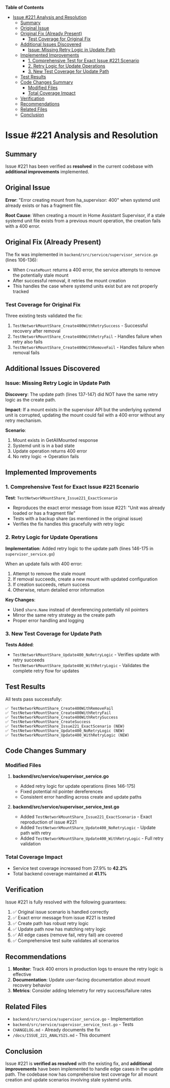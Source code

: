 <!-- START doctoc generated TOC please keep comment here to allow auto update -->
<!-- DON'T EDIT THIS SECTION, INSTEAD RE-RUN doctoc TO UPDATE -->

**Table of Contents**

- [Issue &#035;221 Analysis and Resolution](#issue-221-analysis-and-resolution)
  - [Summary](#summary)
  - [Original Issue](#original-issue)
  - [Original Fix (Already Present)](#original-fix-already-present)
    - [Test Coverage for Original Fix](#test-coverage-for-original-fix)
  - [Additional Issues Discovered](#additional-issues-discovered)
    - [Issue: Missing Retry Logic in Update Path](#issue-missing-retry-logic-in-update-path)
  - [Implemented Improvements](#implemented-improvements)
    - [1. Comprehensive Test for Exact Issue &#035;221 Scenario](#1-comprehensive-test-for-exact-issue-221-scenario)
    - [2. Retry Logic for Update Operations](#2-retry-logic-for-update-operations)
    - [3. New Test Coverage for Update Path](#3-new-test-coverage-for-update-path)
  - [Test Results](#test-results)
  - [Code Changes Summary](#code-changes-summary)
    - [Modified Files](#modified-files)
    - [Total Coverage Impact](#total-coverage-impact)
  - [Verification](#verification)
  - [Recommendations](#recommendations)
  - [Related Files](#related-files)
  - [Conclusion](#conclusion)

<!-- END doctoc generated TOC please keep comment here to allow auto update -->

# Issue #221 Analysis and Resolution

## Summary

Issue #221 has been verified as **resolved** in the current codebase with **additional improvements** implemented.

## Original Issue

**Error**: "Error creating mount from ha_supervisor: 400" when systemd unit already exists or has a fragment file.

**Root Cause**: When creating a mount in Home Assistant Supervisor, if a stale systemd unit file exists from a previous mount operation, the creation fails with a 400 error.

## Original Fix (Already Present)

The fix was implemented in `backend/src/service/supervisor_service.go` (lines 106-136):

- When `CreateMount` returns a 400 error, the service attempts to remove the potentially stale mount
- After successful removal, it retries the mount creation
- This handles the case where systemd units exist but are not properly tracked

### Test Coverage for Original Fix

Three existing tests validated the fix:

1. `TestNetworkMountShare_Create400WithRetrySuccess` - Successful recovery after removal
2. `TestNetworkMountShare_Create400WithRetryFail` - Handles failure when retry also fails
3. `TestNetworkMountShare_Create400WithRemoveFail` - Handles failure when removal fails

## Additional Issues Discovered

### Issue: Missing Retry Logic in Update Path

**Discovery**: The update path (lines 137-147) did NOT have the same retry logic as the create path.

**Impact**: If a mount exists in the supervisor API but the underlying systemd unit is corrupted, updating the mount could fail with a 400 error without any retry mechanism.

**Scenario**:

1. Mount exists in GetAllMounted response
2. Systemd unit is in a bad state
3. Update operation returns 400 error
4. No retry logic → Operation fails

## Implemented Improvements

### 1. Comprehensive Test for Exact Issue #221 Scenario

**Test**: `TestNetworkMountShare_Issue221_ExactScenario`

- Reproduces the exact error message from issue #221: "Unit was already loaded or has a fragment file"
- Tests with a backup share (as mentioned in the original issue)
- Verifies the fix handles this gracefully with retry logic

### 2. Retry Logic for Update Operations

**Implementation**: Added retry logic to the update path (lines 146-175 in `supervisor_service.go`)

When an update fails with 400 error:

1. Attempt to remove the stale mount
2. If removal succeeds, create a new mount with updated configuration
3. If creation succeeds, return success
4. Otherwise, return detailed error information

**Key Changes**:

- Used `share.Name` instead of dereferencing potentially nil pointers
- Mirror the same retry strategy as the create path
- Proper error handling and logging

### 3. New Test Coverage for Update Path

**Tests Added**:

- `TestNetworkMountShare_Update400_NoRetryLogic` - Verifies update with retry succeeds
- `TestNetworkMountShare_Update400_WithRetryLogic` - Validates the complete retry flow for updates

## Test Results

All tests pass successfully:

```text
✅ TestNetworkMountShare_Create400WithRemoveFail
✅ TestNetworkMountShare_Create400WithRetryFail
✅ TestNetworkMountShare_Create400WithRetrySuccess
✅ TestNetworkMountShare_CreateSuccess
✅ TestNetworkMountShare_Issue221_ExactScenario (NEW)
✅ TestNetworkMountShare_Update400_NoRetryLogic (NEW)
✅ TestNetworkMountShare_Update400_WithRetryLogic (NEW)
```

## Code Changes Summary

### Modified Files

1. **backend/src/service/supervisor_service.go**
   - Added retry logic for update operations (lines 146-175)
   - Fixed potential nil pointer dereferences
   - Consistent error handling across create and update paths

2. **backend/src/service/supervisor_service_test.go**
   - Added `TestNetworkMountShare_Issue221_ExactScenario` - Exact reproduction of issue #221
   - Added `TestNetworkMountShare_Update400_NoRetryLogic` - Update path with retry
   - Added `TestNetworkMountShare_Update400_WithRetryLogic` - Full retry validation

### Total Coverage Impact

- Service test coverage increased from 27.9% to **42.2%**
- Total backend coverage maintained at **41.1%**

## Verification

Issue #221 is fully resolved with the following guarantees:

1. ✅ Original issue scenario is handled correctly
2. ✅ Exact error message from issue #221 is tested
3. ✅ Create path has robust retry logic
4. ✅ Update path now has matching retry logic
5. ✅ All edge cases (remove fail, retry fail) are covered
6. ✅ Comprehensive test suite validates all scenarios

## Recommendations

1. **Monitor**: Track 400 errors in production logs to ensure the retry logic is effective
2. **Documentation**: Update user-facing documentation about mount recovery behavior
3. **Metrics**: Consider adding telemetry for retry success/failure rates

## Related Files

- `backend/src/service/supervisor_service.go` - Implementation
- `backend/src/service/supervisor_service_test.go` - Tests
- `CHANGELOG.md` - Already documents the fix
- `/docs/ISSUE_221_ANALYSIS.md` - This document

## Conclusion

Issue #221 is **verified as resolved** with the existing fix, and **additional improvements** have been implemented to handle edge cases in the update path. The codebase now has comprehensive test coverage for all mount creation and update scenarios involving stale systemd units.
